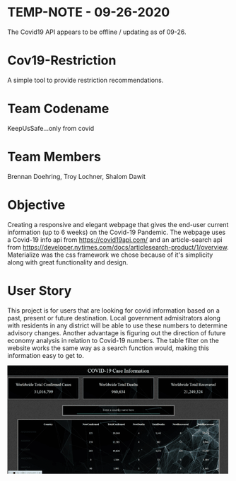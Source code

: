 # TEMP-NOTE - 09-26-2020
The Covid19 API appears to be offline / updating as of 09-26. 

# Cov19-Restriction
A simple tool to provide restriction recommendations.

# Team Codename
KeepUsSafe...only from covid

# Team Members
Brennan Doehring,
Troy Lochner,
Shalom Dawit

# Objective
Creating a responsive and elegant webpage that gives the end-user current information (up to 6 weeks) on the Covid-19 Pandemic. The webpage uses a Covid-19 info api from https://covid19api.com/ and an article-search api from  https://developer.nytimes.com/docs/articlesearch-product/1/overview. Materialize was the css framework we chose because of it's simplicity along with great functionality and design. 

# User Story

This project is for users that are looking for covid information based on a past, present or future destination. Local government admisitrators along with residents in any district will be able to use these numbers to determine advisory changes. Another advantage is figuring out the direction of future economy analysis in relation to Covid-19 numbers. The table filter on the website works the same way as a search function would, making this information easy to get to.


<img src="covid_19_api_project.gif">


